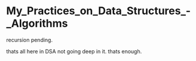 # My_Practices_on_Data_Structures_-_Algorithms

recursion pending.
 
thats all here in DSA not going deep in it. thats enough.
      
